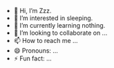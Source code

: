- 👋 Hi, I’m Zzz.
- 👀 I’m interested in sleeping.
- 🌱 I’m currently learning nothing.
- 💞️ I’m looking to collaborate on ...
- 📫 How to reach me ...
- 😄 Pronouns: ...
- ⚡ Fun fact: ...

<!---
zhang-liheng/zhang-liheng is a ✨ special ✨ repository because its `README.md` (this file) appears on your GitHub profile.
You can click the Preview link to take a look at your changes.
--->
